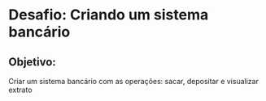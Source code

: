 # Desafio: Criando um sistema bancário

## Objetivo:

Criar um sistema bancário com as operações: sacar, depositar e visualizar extrato

